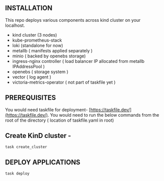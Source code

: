 ## INSTALLATION

This repo deploys various components across kind cluster on your localhost.
- kind cluster (3 nodes)
- kube-prometheus-stack
- loki (standalone for now)
- metallb ( manifests applied separately )
- minio ( backed by openebs storage)
- ingress-nginx controller ( load balancer IP allocated from metallb IPAddressPool )
- openebs ( storage system )
- vector ( log agent )
- victoria-metrics-operator ( not part of taskfile yet )


## PREREQUISITES 

You would need taskfile for deployment- [https://taskfile.dev/](https://taskfile.dev/). You would need to run the below commands from the root of the directory ( location of taskfile.yaml in root)


## Create KinD cluster -

```
task create_cluster
```

## DEPLOY APPLICATIONS

```
task deploy
```